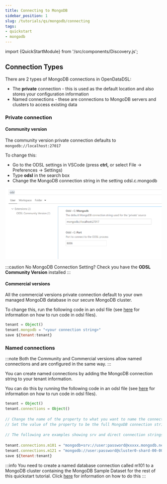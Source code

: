 ```yaml
---
title: Connecting to MongoDB
sidebar_position: 1
slug: /tutorials/qs/mongodb/connecting
tags:
- quickstart
- mongodb
---
```

import {QuickStartModule} from '/src/components/Discovery.js';

<QuickStartModule text="This quickstart module shows you how to create connections to your MongoDB databases." />

## Connection Types

There are 2 types of MongoDB connections in OpenDataDSL:
* The **private** connection - this is used as the default location and also stores your configuration information
* Named connections - these are connections to MongoDB servers and clusters to access existing data

### Private connection

#### Community version
The community version private connection defaults to ```mongodb://localhost:27017```

To change this:
* Go to the ODSL settings in VSCode (press **ctrl,** or select File -> Preferences -> Settings)
* Type **odsl** in the search box
* Change the MongoDB connection string in the setting odsl.c.mongodb

![ODSL Settings](img_2.png)

:::caution No MongoDB Connection Setting?
Check you have the **ODSL Community Version** installed
:::

#### Commercial versions
All the commercial versions private connection default to your own managed MongoDB database in our secure MongoDB cluster.

To change this, run the following code in an odsl file (see [here](/docs/tutorials/running-code) for information on how to run code in odsl files).

```js
tenant = Object()
tenant.mongodb = "<your connection string>"
save ${tenant:tenant}
```

### Named connections
:::note
Both the Community and Commercial versions allow named connections and are configured in the same way.
:::

You can create named connections by adding the MongoDB connection string to your tenant information.

You can do this by running the following code in an odsl file (see [here](/docs/tutorials/running-code) for information on how to run code in odsl files).

```js
tenant = Object()
tenant.connections = Object()

// Change the name of the property to what you want to name the connection
// Set the value of the property to be the full MongoDB connection string

// The following are examples showing srv and direct connection strings

tenant.connections.m101 = "mongodb+srv://user:password@xxxxx.mongodb.net/admin?authSource=admin&replicaSet=atlas-xxxx-shard-0&readPreference=primary&ssl=true"
tenant.connections.m121 = "mongodb://user:password@cluster0-shard-00-00-xxxxx.mongodb.net:27017,cluster0-shard-00-01-xxxxx.mongodb.net:27017,cluster0-shard-00-02-xxxxx.mongodb.net:27017/admin?authSource=admin&replicaSet=Cluster0-shard-0&tls=true"
save ${tenant:tenant}
```

:::info
You need to create a named database connection called m101 to a MongoDB cluster containing the MongoDB Sample Dataset for the rest of this quickstart tutorial.
Click [here](/docs/tutorials/qs/mongodb/connecting#named-connections) for information on how to do this
:::

